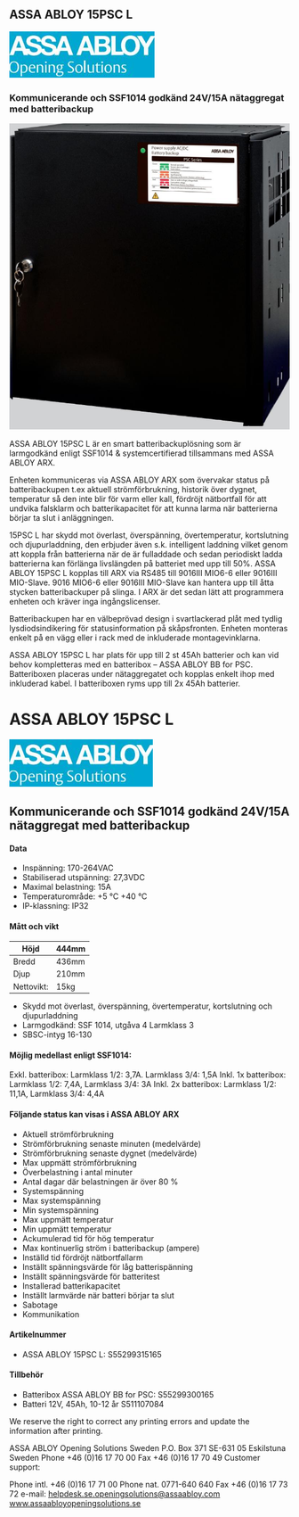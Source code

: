 ## ASSA ABLOY 15PSC L

![](_page_0_Picture_1.jpeg)

### Kommunicerande och SSF1014 godkänd 24V/15A nätaggregat med batteribackup

![](_page_0_Picture_3.jpeg)

ASSA ABLOY 15PSC L är en smart batteribackuplösning som är larmgodkänd enligt SSF1014 & systemcertifierad tillsammans med ASSA ABLOY ARX.

Enheten kommuniceras via ASSA ABLOY ARX som övervakar status på batteribackupen t.ex aktuell strömförbrukning, historik över dygnet, temperatur så den inte blir för varm eller kall, fördröjt nätbortfall för att undvika falsklarm och batterikapacitet för att kunna larma när batterierna börjar ta slut i anläggningen.

15PSC L har skydd mot överlast, överspänning, övertemperatur, kortslutning och djupurladdning, den erbjuder även s.k. intelligent laddning vilket genom att koppla från batterierna när de är fulladdade och sedan periodiskt ladda batterierna kan förlänga livslängden på batteriet med upp till 50%. ASSA ABLOY 15PSC L kopplas till ARX via RS485 till 9016III MIO6-6 eller 9016III MIO-Slave. 9016 MIO6-6 eller 9016III MIO-Slave kan hantera upp till åtta stycken batteribackuper på slinga. I ARX är det sedan lätt att programmera enheten och kräver inga ingångslicenser.

Batteribackupen har en välbeprövad design i svartlackerad plåt med tydlig lysdiodsindikering för statusinformation på skåpsfronten. Enheten monteras enkelt på en vägg eller i rack med de inkluderade montagevinklarna.

ASSA ABLOY 15PSC L har plats för upp till 2 st 45Ah batterier och kan vid behov kompletteras med en batteribox – ASSA ABLOY BB for PSC. Batteriboxen placeras under nätaggregatet och kopplas enkelt ihop med inkluderad kabel. I batteriboxen ryms upp till 2x 45Ah batterier.

# ASSA ABLOY 15PSC L

![](_page_1_Picture_1.jpeg)

## Kommunicerande och SSF1014 godkänd 24V/15A nätaggregat med batteribackup

#### **Data**

- Inspänning: 170-264VAC
- Stabiliserad utspänning: 27,3VDC
- Maximal belastning: 15A
- Temperaturområde: +5 °C +40 °C
- IP-klassning: IP32

#### **Mått och vikt**

| Höjd       | 444mm |
|------------|-------|
| Bredd      | 436mm |
| Djup       | 210mm |
| Nettovikt: | 15kg  |

- Skydd mot överlast, överspänning, övertemperatur, kortslutning och djupurladdning
- Larmgodkänd: SSF 1014, utgåva 4 Larmklass 3
- SBSC-intyg 16-130

#### **Möjlig medellast enligt SSF1014:**

Exkl. batteribox: Larmklass 1/2: 3,7A. Larmklass 3/4: 1,5A Inkl. 1x batteribox: Larmklass 1/2: 7,4A, Larmklass 3/4: 3A Inkl. 2x batteribox: Larmklass 1/2: 11,1A, Larmklass 3/4: 4,4A

#### **Följande status kan visas i ASSA ABLOY ARX**

- Aktuell strömförbrukning
- Strömförbrukning senaste minuten (medelvärde)
- Strömförbrukning senaste dygnet (medelvärde)
- Max uppmätt strömförbrukning
- Överbelastning i antal minuter
- Antal dagar där belastningen är över 80 %
- Systemspänning
- Max systemspänning
- Min systemspänning
- Max uppmätt temperatur
- Min uppmätt temperatur
- Ackumulerad tid för hög temperatur
- Max kontinuerlig ström i batteribackup (ampere)
- Inställd tid fördröjt nätbortfallarm
- Inställt spänningsvärde för låg batterispänning
- Inställt spänningsvärde för batteritest
- Installerad batterikapacitet
- Inställt larmvärde när batteri börjar ta slut
- Sabotage
- Kommunikation

#### **Artikelnummer**

- ASSA ABLOY 15PSC L: S55299315165
#### **Tillbehör**

- Batteribox ASSA ABLOY BB for PSC: S55299300165
- Batteri 12V, 45Ah, 10-12 år S511107084

We reserve the right to correct any printing errors and update the information after printing.

ASSA ABLOY Opening Solutions Sweden P.O. Box 371 SE-631 05 Eskilstuna Sweden Phone +46 (0)16 17 70 00 Fax +46 (0)16 17 70 49 Customer support:

Phone intl. +46 (0)16 17 71 00 Phone nat. 0771-640 640 Fax +46 (0)16 17 73 72 e-mail: helpdesk.se.openingsolutions@assaabloy.com www.assaabloyopeningsolutions.se